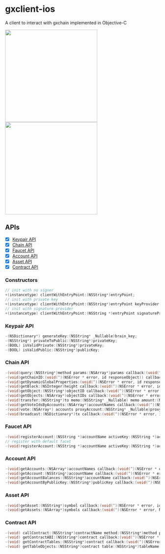 # gxclient-ios
A client to interact with gxchain implemented in Objective-C

<p>
 <a href='javascript:;'>
   <img width="300px" src='https://raw.githubusercontent.com/gxchain/gxips/master/assets/images/task-gxclient.png'/>
 </a>
 <a href='javascript:;'>
   <img width="300px" src='https://raw.githubusercontent.com/gxchain/gxips/master/assets/images/task-gxclient-en.png'/>
 </a>
</p> 

## APIs

- [x] [Keypair API](#keypair-api)
- [x] [Chain API](#chain-api)
- [x] [Faucet API](#faucet-api)
- [x] [Account API](#account-api)
- [x] [Asset API](#asset-api)
- [x] [Contract API](#contract-api)

### Constructors
```Objective-C
// init with no signer
+(instancetype) clientWithEntryPoint:(NSString*)entryPoint;
// init with private key
+(instancetype) clientWithEntryPoint:(NSString*)entryPoint keyProvider:(NSString*)privateKey account:(NSString*)accountName;
// init with signature provider
+(instancetype) clientWithEntryPoint:(NSString *)entryPoint signatureProvider:(id<GXClientSignatureProvider>*)provider account:(NSString*)accountName;
```

### Keypair API
```Objective-C
-(NSDictionary*) generateKey:(NSString* _Nullable)brain_key;
-(NSString*) privateToPublic:(NSString*)privateKey;
-(BOOL) isValidPrivate:(NSString*)privateKey;
-(BOOL) isValidPublic:(NSString*)publicKey;
```

### Chain API
```Objective-C
-(void)query:(NSString*)method params:(NSArray*)params callback:(void(^)(NSError * error, id responseObject)) callback;
-(void)getChainID:(void(^)(NSError * error, id responseObject)) callback;
-(void)getDynamicGlobalProperties:(void(^)(NSError * error, id responseObject)) callback;
-(void)getBlock:(NSInteger)height callback:(void(^)(NSError * error, id responseObject)) callback;
-(void)getObject:(NSString*)objectID callback:(void(^)(NSError * error, id responseObject)) callback;
-(void)getObjects:(NSArray*)objectIDs callback:(void(^)(NSError * error, id responseObject)) callback;
-(void)transfer:(NSString*)to memo:(NSString* _Nullable) memo amount:(NSString*)amountAsset feeAsset:(NSString*)feeAsset broadcast:(BOOL)broadcast callback:(void(^)(NSError * error, id responseObject)) callback;
-(void)getVoteIdsByAccounts:(NSArray*)accountNames callback:(void(^)(NSError * error, NSArray* voteIds )) callback;
-(void)vote:(NSArray*) accounts proxyAccount:(NSString* _Nullable)proxyAcccount feeAsset:(NSString*)feeAsset broadcast:(BOOL)broadcast callback:(void(^)(NSError * error, id responseObject)) callback;
-(void)broadcast:(NSDictionary*)tx callback:(void(^)(NSError * error, id responseObject)) callback;
```

### Faucet API
```Objective-C
-(void)registerAccount:(NSString *)accountName activeKey:(NSString *)activeKey ownerKey:(NSString * _Nullable)ownerKey memoKey:(NSString * _Nullable)memoKey faucet:(NSString*)faucetUrl callback:(void (^)(NSError * error, id responseObject))callback;
// register with default facet
-(void)registerAccount:(NSString *)accountName activeKey:(NSString *)activeKey ownerKey:(NSString *)ownerKey memoKey:(NSString *)memoKey callback:(void (^)(NSError * error, id responseObject))callback;
```

### Account API
```Objective-C
-(void)getAccounts:(NSArray*)accountNames callback:(void(^)(NSError * error, NSArray* accounts)) callback;
-(void)getAccount:(NSString*)accountName callback:(void(^)(NSError * error, id responseObject)) callback;
-(void)getAccountBalances:(NSString*)accountName callback:(void(^)(NSError * error, id responseObject)) callback;
-(void)getAccountByPublicKey:(NSString*)publicKey callback:(void(^)(NSError * error, id responseObject)) callback;
```

### Asset API
```Objective-C
-(void)getAsset:(NSString*)symbol callback:(void(^)(NSError * error, id responseObject)) callback;
-(void)getAssets:(NSArray*)symbols callback:(void(^)(NSError * error, NSArray* assets)) callback;
```

### Contract API

```Objective-C
-(void) callContract:(NSString*)contractName method:(NSString*)method params:(NSDictionary*)params amount:(NSString*)amountAsset broadcast:(BOOL)broadcast callback:(void(^)(NSError * error, id responseObject)) callback;
-(void) getContractABI:(NSString*)contract callback:(void(^)(NSError * error, id responseObject)) callback;
-(void) getContractTables:(NSString*)contract callback:(void(^)(NSError * error, id responseObject)) callback;
-(void) getTableObjects:(NSString*)contract table:(NSString*)tableName start:(uint64_t)start limit:(NSInteger)limit callback:(void(^)(NSError * error, id responseObject)) callback;

```


